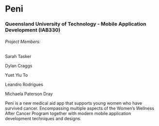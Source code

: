 # Peni
### Queensland University of Technology - Mobile Application Development (IAB330)

###### Project Members:
Sarah Tasker

Dylan Craggs

Yuet Yiu To

Leandro Rodrigues

Michaela Paterson Dray



Peni is a new medical aid app that supports young women who have survived cancer. Encompassing multiple aspects of the Women’s Wellness After Cancer Program together with modern mobile application development techniques and designs.
